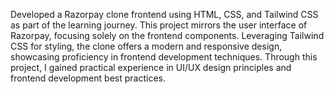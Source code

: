 Developed a Razorpay clone frontend using HTML, CSS, and Tailwind CSS as part of the learning journey. This project mirrors the user interface of Razorpay, focusing solely on the frontend components. Leveraging Tailwind CSS for styling, the clone offers a modern and responsive design, showcasing proficiency in frontend development techniques. Through this project, I gained practical experience in UI/UX design principles and frontend development best practices.
